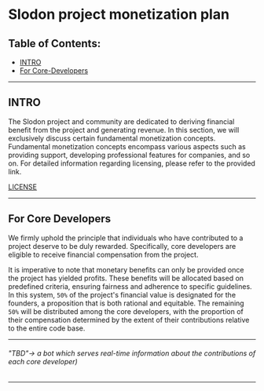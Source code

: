 # Slodon project monetization plan 

## Table of Contents:

 - [INTRO](#intro)
 - [For Core-Developers](#for-core-developers)

---

## INTRO
The Slodon project and community are dedicated to deriving financial benefit from the project and generating revenue. In this section, we will exclusively discuss certain fundamental monetization concepts. Fundamental monetization concepts encompass various aspects such as providing support, developing professional features for companies, and so on. For detailed information regarding licensing, please refer to the provided link.

[LICENSE](https://github.com/FlurryGlo/slodon/blob/main/LICENSE)

---

## For Core Developers

We firmly uphold the principle that individuals who have contributed to a project deserve to be duly rewarded. Specifically, core developers are eligible to receive financial compensation from the project.

It is imperative to note that monetary benefits can only be provided once the project has yielded profits. These benefits will be allocated based on predefined criteria, ensuring fairness and adherence to specific guidelines. In this system, `50%` of the project's financial value is designated for the founders, a proposition that is both rational and equitable. The remaining `50%` will be distributed among the core developers, with the proportion of their compensation determined by the extent of their contributions relative to the entire code base.

---
###### "TBD"-> a bot which serves real-time information about the contributions of each core developer) 


---